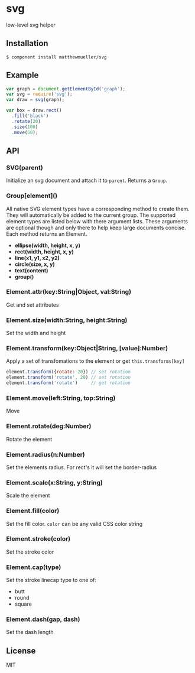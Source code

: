 
# svg

  low-level svg helper

## Installation

    $ component install matthewmueller/svg

## Example

```js
var graph = document.getElementById('graph');
var svg = require('svg');
var draw = svg(graph);

var box = draw.rect()
  .fill('black')
  .rotate(20)
  .size(100)
  .move(50);
```

## API

### SVG(parent)

Initialize an svg document and attach it to `parent`. Returns a `Group`.

### Group\[element\]()

  All native SVG element types have a corresponding method to create them. They will automatically be added to the current group. The supported element types are listed below with there argument lists. These arguments are optional though and only there to help keep large documents concise. Each method returns an Element.

  - __ellipse(width, height, x, y)__
  - __rect(width, height, x, y)__
  - __line(x1, y1, x2, y2)__
  - __circle(size, x, y)__
  - __text(content)__
  - __group()__

### Element.attr(key:String|Object, val:String)

  Get and set attributes

### Element.size(width:String, height:String)

  Set the width and height

### Element.transform(key:Object|String, [value]:Number)

  Apply a set of transfomations to the element or get `this.transforms[key]`

  ```js
  element.transform({rotate: 20}) // set rotation
  element.transform('rotate', 20) // set rotation
  element.transform('rotate')     // get rotation
  ```

### Element.move(left:String, top:String)

  Move

### Element.rotate(deg:Number)

  Rotate the element

### Element.radius(n:Number)

  Set the elements radius. For rect's it will set the border-radius

### Element.scale(x:String, y:String)

  Scale the element

### Element.fill(color)

  Set the fill color. `color` can be any valid CSS color string

### Element.stroke(color)

  Set the stroke color

### Element.cap(type)

  Set the stroke linecap type to one of:

  - butt
  - round
  - square

### Element.dash(gap, dash)

  Set the dash length

## License

  MIT

